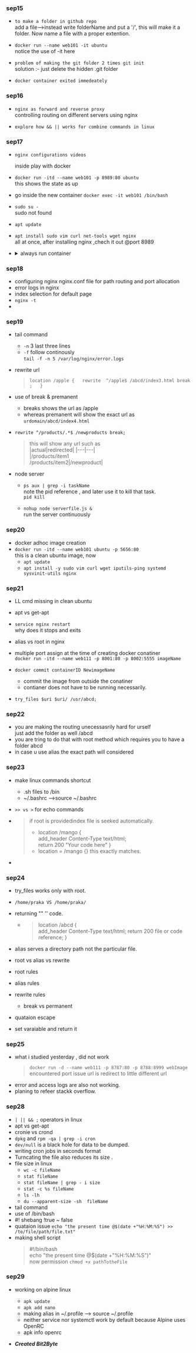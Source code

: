### sep15
- `to make a folder in github repo`  
  add a file-->instead write folderName and put a '/', this will make it a folder. Now name a file with a proper extention.
- `docker run --name web101 -it ubuntu`  
   notice the use of -it here 

- `problem of making the git folder 2 times git init`  
   solution :- just  delete the hidden .git  folder

- `docker container exited immedeately`   

### sep16

- `nginx as forward and reverse proxy `  
controlling routing on different servers using nginx  

- `explore how && || works for combine commands in linux`

### sep17
- `nginx configurations videos`  

   inside play with docker
- `docker run -itd --name web101 -p 8989:80 ubuntu `  
this shows the state as up  
- go inside the new container `docker exec -it web101 /bin/bash`  
- `sudo su -`  
sudo not found
- `apt update`
- `apt install sudo vim curl net-tools wget nginx`  
all at once, after installing nginx ,chech it out @port 8989
- <details>
  <summary>always run container</summary>
  - i have made a docker container with nginx installed on it,how can i make sure that this container always runs    

  ---
  Ensuring Nginx Docker Container Always Runs

  Docker Restart Policies

  --restart Options:  
  no: Default, no restart.  
  on-failure: Restart on non-zero exit status.  
  always: Always restart.  
  unless-stopped: Restart unless explicitly stopped.  
  Command Example:  
  bash
  Copy code  
  docker run -d --name web-nginx --restart always -p 8080:80 nginx  
  Updating Existing Container

  Add Restart Policy:  
  bash  
  Copy code  
  docker update --restart always <container_name_or_id>  
  Docker Compose  

  docker-compose.yml Example:  
  yaml  
  Copy code  
  version: '3'  
  services:  
    nginx:  
      image: nginx   
      ports:  
        - "8080:80"  
      restart: always  
  Start with:  
  bash  
  Copy code  
  docker-compose up -d  
  Monitoring  

  Use Docker health checks or external tools to ensure Nginx is running correctly.

</details>

### sep18
- configuring nginx nginx.conf file for path routing and port allocation
- error logs in nginx
- index selection for default page
- `nginx -t`
-


### sep19
- tail command  
  - `-n` 3 last three lines  
  - `-f` follow continously  
    `tail -f -n 5 /var/log/nginx/error.logs`

- rewrite url   
    >`location /apple {  
      rewrite  ^/apple$ /abcd/index3.html break ;  
    }`
    >
- use of break & premanent  
    - breaks shows the url as /apple
    - whereas premanent will show the exact url as `urdomain/abcd/index4.html`

- `rewrite ^/products/.*$ /newproducts break;`  

    >this will show any url  such as  
    >|actual|redirected|
    >|---|---|  
    >|/products/item1<br>/products/item2|/newproduct|
    
- node server 
  - `ps aux | grep -i taskName`  
     note the pid reference , and later use it to kill that task.  
     `pid kill`
     
  - `nohup node serverfile.js &`  
    run the server continuously

       
### sep20
- docker adhoc image creation
- `docker run -itd --name web101 ubuntu -p 5656:80`  
  this is a clean ubuntu image, now  
   - `apt update`
   - `apt install -y sudo vim curl wget iputils-ping systemd sysvinit-utils nginx`
   
   

### sep21
- LL cmd missing in clean ubuntu
- apt vs get-apt
- `service nginx restart`  
   why does it stops and exits

- alias vs root in nginx  
- multiple port assign at the time of creating docker conatiner   
  `docker run -itd --name web111 -p 8001:80 -p 8002:5555 imageName`

- `docker commit containerID NewimageName`
  - commit the image from outside the conatiner 
  - contianer does not have to be running necessarily.

- `try_files $uri $uri/ /usr/abcd;`        
 
    


### sep22
- you are making the routing unecessasrily hard for urself  
  just add the folder as well /abcd 
- you are tring to do that with root method which requires you to have a folder abcd
- in case u use alias the exact path will considered


### sep23
- make linux commands shortcut
   - .sh files to /bin   
   - ~/.bashrc -->source ~/.bashrc
- `>> vs >` for echo commands  

- >if root is providedindex file is seeked automatically.  
    > - location /mango {  
    >       add_header Content-Type text/html;  
    >       return 200 "Your code here"
    > }
    > - location = /mango {} this exactly matches.  

- 
     
      

### sep24
- try_files works only with root.  

- `/home/praka VS /home/praka/`  
- returning "" '' code.  
  - >location /abcd {   
    >add_header Content-Type text/html;
    >return 200 file or code reference; }

- alias serves a directory path not the particular file.  
- root vs alias vs rewrite 
- root rules
- alias rules
- rewrite rules   
  - break vs permanent
- quataion escape 
- set varaiable and return it


### sep25
- what i studied yesterday , did not work 
  >`docker run -d --name web111 -p 8787:80 -p 8788:8999 webImage`  
  >encountered port issue url is redirect to little different url
- error and access logs are also not working.
- planing to refeer stackk overflow.  

### sep28
- `| || && ;` operators in linux  
- apt vs get-apt
- cronie vs crond
- `dpkg` and `rpm -qa | grep -i cron`  
- `dev/null` is a black hole for data to be dumped.  
- writing cron jobs in seconds format  
- Turncating the file also reduces its size .
- file size in linux   
  - `wc -c fileName`
  - `stat fileName`
  - `stat fileName | grep - i size`
  - `stat -c %s fileName`
  - `ls -lh`
  - `du --apparent-size -sh  fileName`  
- tail command 
- use of /bin/bash  
- #! shebang !true ~ false
- quataion issue `echo "the present time @$(date +"%H:%M:%S") >> /to/file/path/file.txt"`   
- making shell script  
  >#!/bin/bash  
  >echo "the present time @$(date +"%H:%M:%S")"  
  now permission `chmod +x pathTotheFile`  

### sep29
- working on alpine linux
  - `apk update`
  - `apk add nano`  
  - making alias in ~/.profile --> source ~/.profile    
  - neither service nor systemctl work by default because Alpine uses OpenRC
  - apk info openrc  
  

- ***Created Bit2Byte***